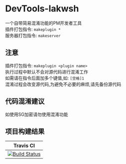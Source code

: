 # DevTools-lakwsh
一个自带简易混淆功能的PM开发者工具<br>
插件打包指令: `makeplugin *`<br>
服务器打包指令: `makeserver`<br>

## 注意
插件打包指令: `makeplugin <plugin name>`<br>
执行过程中默认不会对源代码进行混淆工作<br>
如需请在指令后面加多个键值,如: `[空格]1`<br>
混淆过程会改变源代码,为避免不必要的麻烦,请先备份源代码<br>

## 代码混淆建议
如使用SG加密请勿使用混淆功能

## 项目构建结果
|Travis CI |
| :---: |
|[![Build Status](https://travis-ci.org/lakwsh/DevTools-lakwsh.svg?branch=master)](https://travis-ci.org/lakwsh/DevTools-lakwsh)|
